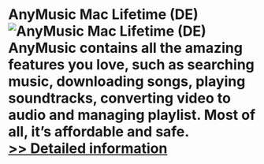 # AnyMusic Mac Lifetime (DE)<br />![AnyMusic Mac Lifetime (DE)](https://mycommerce.akamaized.net/api/pimages/P300799018/BIG/300799018.PNG)<br />AnyMusic contains all the amazing features you love, such as searching music, downloading songs, playing soundtracks, converting video to audio and managing playlist. Most of all, it’s affordable and safe.<br />[>> Detailed information](https://secure.shareit.com/shareit/product.html?productid=300799018&affiliateid=200057808)